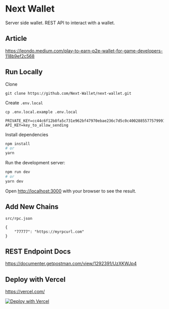 # Next Wallet

Server side wallet. REST API to interact with a wallet.

## Article

https://leondo.medium.com/play-to-earn-p2e-wallet-for-game-developers-118b9ef2c568

## Run Locally

Clone

`git clone https://github.com/Next-Wallet/next-wallet.git`

Create `.env.local`

`cp .env.local.example .env.local`

```
PRIVATE_KEY=cc44c6f12b8fa5c731e962bf47970ebae236c7d5c0c40028855775799913f0ec
API_KEY=key_to_allow_sending
```

Install dependencies

```bash
npm install
# or
yarn
```

Run the development server:

```bash
npm run dev
# or
yarn dev
```

Open [http://localhost:3000](http://localhost:3000) with your browser to see the result.

## Add New Chains

`src/rpc.json`

```
{
    "77777": "https://myrpcurl.com"
}
```

## REST Endpoint Docs

https://documenter.getpostman.com/view/1292391/UzXKWJp4

## Deploy with Vercel

https://vercel.com/

[![Deploy with Vercel](https://vercel.com/button)](https://vercel.com/new/clone?repository-url=https%3A%2F%2Fgithub.com%2Fnext-wallet%2Fnext-wallet)
